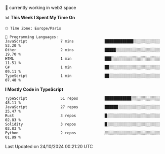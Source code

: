 🔭 currently working in web3 space

<!--START_SECTION:waka-->
📊 **This Week I Spent My Time On** 

```text
🕑︎ Time Zone: Europe/Paris

💬 Programming Languages: 
JavaScript               7 mins              █████████████░░░░░░░░░░░░   52.20 % 
Other                    2 mins              █████░░░░░░░░░░░░░░░░░░░░   19.70 % 
HTML                     1 min               ███░░░░░░░░░░░░░░░░░░░░░░   11.51 % 
C#                       1 min               ██░░░░░░░░░░░░░░░░░░░░░░░   09.11 % 
TypeScript               1 min               ██░░░░░░░░░░░░░░░░░░░░░░░   07.48 % 
```

**I Mostly Code in TypeScript** 

```text
TypeScript               51 repos            ████████████░░░░░░░░░░░░░   48.11 % 
JavaScript               27 repos            ██████░░░░░░░░░░░░░░░░░░░   25.47 % 
Rust                     3 repos             █░░░░░░░░░░░░░░░░░░░░░░░░   02.83 % 
Solidity                 3 repos             █░░░░░░░░░░░░░░░░░░░░░░░░   02.83 % 
Python                   2 repos             ░░░░░░░░░░░░░░░░░░░░░░░░░   01.89 % 
```




 Last Updated on 24/10/2024 00:21:20 UTC
<!--END_SECTION:waka-->
